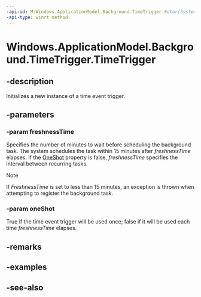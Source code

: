 ```yaml
---
-api-id: M:Windows.ApplicationModel.Background.TimeTrigger.#ctor(System.UInt32,System.Boolean)
-api-type: winrt method
---
```


<!-- Method syntax
public TimeTrigger(System.UInt32 freshnessTime, System.Boolean oneShot)
-->

# Windows.ApplicationModel.Background.TimeTrigger.TimeTrigger

## -description
Initializes a new instance of a time event trigger.

## -parameters
### -param freshnessTime
Specifies the number of minutes to wait before scheduling the background task. The system schedules the task within 15 minutes after *freshnessTime* elapses. If the [OneShot](timetrigger_oneshot.md) property is false, *freshnessTime* specifies the interval between recurring tasks.

> [!NOTE]
> If *FreshnessTime* is set to less than 15 minutes, an exception is thrown when attempting to register the background task.

### -param oneShot
True if the time event trigger will be used once; false if it will be used each time *freshnessTime* elapses.

## -remarks

## -examples

## -see-also
